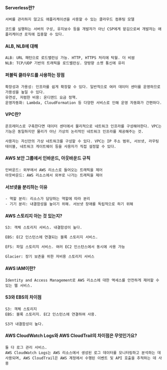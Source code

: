 #### Serverless란?

```
서버를 관리하지 않고도 애플리케이션을 사용할 수 있는 클라우드 컴퓨팅 모델

코드를 실행하는 서버의 구성, 유지보수 등을 개발자가 아닌 CSP에게 맡김으로써 개발자는 애플리케이션 로직에 집중할 수 있다.

```
#### ALB, NLB에 대해

```
ALB: URL 패턴으로 로드밸런싱 가능. HTTP, HTTPS 처리에 탁월. 더 비쌈
NLB: TCP/UDP 기반의 트래픽을 로드밸런싱. 양방향 소켓 통신에 유리
```
#### 퍼블릭 클라우드를 사용하는 장점

```
확장성과 가용성: 인프라를 쉽게 확장할 수 있다. 일반적으로 여러 데이터 센터를 운영하므로 가용성을 높일 수 있다.
유연성, 저렴한 비용: 온디맨드 요금 정책. 
운영자동화: Lambda, CloudFormation 등 다양한 서비스로 인해 운영 자동화가 간편하다.
```
#### VPC란?

```
온프레미스로 구축한다면 데이터 센터에서 물리적으로 네트워크 인프라를 구성해야한다. VPC는 기능은 동일하지만 물리가 아닌 가상의 논리적인 네트워크 인프라를 제공해주는 것.

사용자는 자신만의 가상 네트워크를 구성할 수 있다. VPC는 IP 주소 범위, 서브넷, 라우팅 테이블, 네트워크 게이트웨이 등을 사용자가 직접 설정할 수 있다.
```
#### AWS 보안 그룹에서 인바운드, 아웃바운드 규칙

```
인바운드: 외부에서 AWS 리소스로 들어오는 트래픽을 제어
아웃바운드: AWS 리소스에서 외부로 나가는 트래픽을 제어
```
#### 서브넷을 분리하는 이유

```
- 역할 분리: 리소스가 담당하는 역할에 따라 분리
- 기기 분리: 내결함성을 높이기 위해. 서브넷 장애를 독립적으로 하기 위해
```
#### AWS 스토리지 아는 것 있는지?

```
S3: 객체 스토리지 서비스. 내결함성이 높다.

EBS: EC2 인스턴스에 연결되는 블록 스토리지 서비스.

EFS: 파일 스토리지 서비스. 여러 EC2 인스턴스에서 동시에 사용 가능

Glacier: 장기 보존을 위한 저비용 스토리지 서비스
```
#### AWS IAM이란?

```
Identity and Access Management로 AWS 리소스에 대한 액세스를 안전하게 제어할 수 있는 웹 서비스.
```
#### S3와 EBS의 차이점

```
S3: 객체 스토리지
EBS: 블록 스토리지. EC2 인스턴스에 연결하여 사용.

S3가 내결함성이 높다.
```
#### AWS CloudWatch Logs와 AWS CloudTrail의 차이점은 무엇인가요?

```
둘 다 로그 관리 서비스.
AWS CloudWatch Logs는 AWS 리소스에서 생성된 로그 데이터를 모니터링하고 분석하는 데 사용되며, AWS CloudTrail은 AWS 계정에서 수행된 이벤트 및 API 호출을 추적하는 데 사용
```
